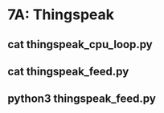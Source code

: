 # 7A: Thingspeak

## cat thingspeak_cpu_loop.py

## cat thingspeak_feed.py

## python3 thingspeak_feed.py